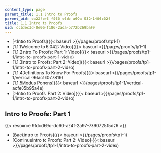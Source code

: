 ```yaml
---
content_type: page
parent_title: 1.1 Intro to Proofs
parent_uid: ea224ef6-f868-e6de-a69a-53241486c324
title: 1.1 Intro to Proofs
uid: ccbdec3d-0e06-f186-2ada-b772b269ba99
---
```


*   [<Intro to Proofs]({{< baseurl >}}/pages/proofs/tp1-1)
*   [1.1.1Welcome to 6.042: Video]({{< baseurl >}}/pages/proofs/tp1-1)
*   [1.1.2Intro To Proofs: Part 1: Video]({{< baseurl >}}/pages/proofs/tp1-1/intro-to-proofs-part-1-video)
*   [1.1.3Intro to Proofs: Part 2: Video]({{< baseurl >}}/pages/proofs/tp1-1/intro-to-proofs-part-2-video)
*   [1.1.4Definitions To Know For Proofs]({{< baseurl >}}/pages/proofs/tp1-1/vertical-96ac16077819)
*   [1.1.5Modus Ponens]({{< baseurl >}}/pages/proofs/tp1-1/vertical-acfe05b95a4e)
*   [\>Intro to Proofs: Part 2: Video]({{< baseurl >}}/pages/proofs/tp1-1/intro-to-proofs-part-2-video)

Intro to Proofs: Part 1
-----------------------

{{< resource 9fdcd69c-dc60-a24f-2a97-7390725f5d26 >}}

*   [BackIntro to Proofs]({{< baseurl >}}/pages/proofs/tp1-1)
*   [ContinueIntro to Proofs: Part 2: Video]({{< baseurl >}}/pages/proofs/tp1-1/intro-to-proofs-part-2-video)